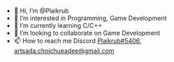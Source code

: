 - 👋 Hi, I’m @Plaikrub
- 👀 I’m interested in Programming, Game Development
- 🌱 I’m currently learning C/C++
- 💞️ I’m looking to collaborate on Game Development
- 📫 How to reach me Discord [Plaikrub#5406](discord.gg), [artsada.choichueadee@gmail.com](mailto:artsada.choichueadee@gmail.com)

<!---
Plaikrub/Plaikrub is a ✨ special ✨ repository because its `README.md` (this file) appears on your GitHub profile.
You can click the Preview link to take a look at your changes.
--->
